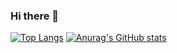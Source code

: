 ### Hi there 👋

[![Top Langs](https://github-readme-stats.vercel.app/api/top-langs/?username=swrdlgc)](https://github.com/anuraghazra/github-readme-stats)
[![Anurag's GitHub stats](https://github-readme-stats.vercel.app/api?username=swrdlgc&show_icons=true&theme=radical)](https://github.com/anuraghazra/github-readme-stats)


<!--
**swrdlgc/swrdlgc** is a ✨ _special_ ✨ repository because its `README.md` (this file) appears on your GitHub profile.

Here are some ideas to get you started:

- 🔭 I’m currently working on ...
- 🌱 I’m currently learning ...
- 👯 I’m looking to collaborate on ...
- 🤔 I’m looking for help with ...
- 💬 Ask me about ...
- 📫 How to reach me: ...
- 😄 Pronouns: ...
- ⚡ Fun fact: ...
-->
